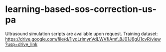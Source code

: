 # learning-based-sos-correction-us-pa
Ultrasound simulation scripts are available upon request.
Training dataset: https://drive.google.com/file/d/1lydLrlmynVdLWVfiAmf_8J01J6gU1cvR/view?usp=drive_link 
